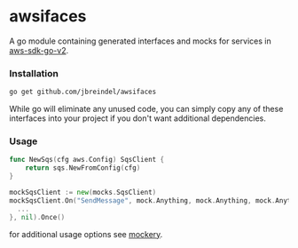 awsifaces
===========

A go module containing generated interfaces and mocks for services in [aws-sdk-go-v2](https://github.com/aws/aws-sdk-go-v2).

### Installation

```sh
go get github.com/jbreindel/awsifaces
```

While go will eliminate any unused code, you can simply copy any of these interfaces into your project if you don't want additional dependencies.

### Usage

```go
func NewSqs(cfg aws.Config) SqsClient {
	return sqs.NewFromConfig(cfg)
}
```

```go
mockSqsClient := new(mocks.SqsClient)
mockSqsClient.On("SendMessage", mock.Anything, mock.Anything, mock.Anything).Return(&sqs.SendMessageOutput{
  ...
}, nil).Once()
```

for additional usage options see [mockery](https://github.com/vektra/mockery).